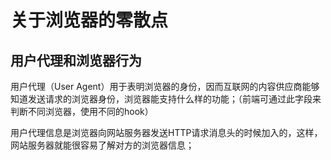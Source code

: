<!--
 * @Author: YZQ
 * @DeScription: 
 * @Date: 2020-10-29 01:54:21
 * @LastEditors: YZQ
 * @LastEditTime: 2020-10-29 01:58:21
-->
# 关于浏览器的零散点

## 用户代理和浏览器行为

用户代理（User Agent）用于表明浏览器的身份，因而互联网的内容供应商能够知道发送请求的浏览器身份，浏览器能支持什么样的功能；（前端可通过此字段来判断不同浏览器，使用不同的hook）

用户代理信息是浏览器向网站服务器发送HTTP请求消息头的时候加入的，这样，网站服务器就能很容易了解对方的浏览器信息；